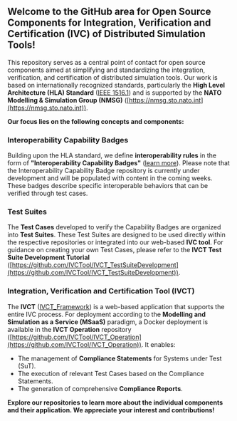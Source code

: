 ## Welcome to the GitHub area for Open Source Components for Integration, Verification and Certification (IVC) of Distributed Simulation Tools!

This repository serves as a central point of contact for open source components aimed at simplifying and standardizing the integration, verification, and certification of distributed simulation tools. Our work is based on internationally recognized standards, particularly the **High Level Architecture (HLA) Standard** ([IEEE 1516.1](https://standards.ieee.org/ieee/1516.1/6688/)) and is supported by the **NATO Modelling & Simulation Group (NMSG)** ([https://nmsg.sto.nato.int](https://nmsg.sto.nato.int)).

**Our focus lies on the following concepts and components:**

### Interoperability Capability Badges

Building upon the HLA standard, we define **interoperability rules** in the form of **"Interoperability Capability Badges"** ([learn more](https://github.com/IVCTool/CapabilityBadges)). Please note that the Interoperability Capability Badge repository is currently under development and will be populated with content in the coming weeks. These badges describe specific interoperable behaviors that can be verified through test cases.

### Test Suites

The **Test Cases** developed to verify the Capability Badges are organized into **Test Suites**. These Test Suites are designed to be used directly within the respective repositories or integrated into our web-based **IVC tool**. For guidance on creating your own Test Cases, please refer to the **IVCT Test Suite Development Tutorial** ([https://github.com/IVCTool/IVCT_TestSuiteDevelopment](https://github.com/IVCTool/IVCT_TestSuiteDevelopment)).

### Integration, Verification and Certification Tool (IVCT)

The **IVCT** ([IVCT_Framework](https://github.com/IVCTool/IVCT_Framework)) is a web-based application that supports the entire IVC process. For deployment according to the **Modelling and Simulation as a Service (MSaaS)** paradigm, a Docker deployment is available in the **IVCT Operation** repository ([https://github.com/IVCTool/IVCT_Operation](https://github.com/IVCTool/IVCT_Operation)). It enables:

* The management of **Compliance Statements** for Systems under Test (SuT).
* The execution of relevant Test Cases based on the Compliance Statements.
* The generation of comprehensive **Compliance Reports**.

**Explore our repositories to learn more about the individual components and their application. We appreciate your interest and contributions!**
